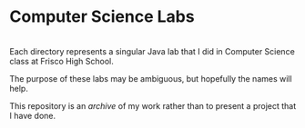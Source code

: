 # Computer Science Labs
<br>
Each directory represents a singular Java lab that I did in Computer Science class at Frisco High School.

The purpose of these labs may be ambiguous, but hopefully the names will help.

This repository is an *archive* of my work rather than to present a project that I have done. 